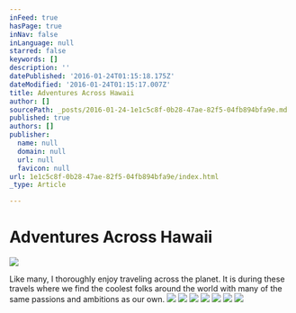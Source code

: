 ```yaml
---
inFeed: true
hasPage: true
inNav: false
inLanguage: null
starred: false
keywords: []
description: ''
datePublished: '2016-01-24T01:15:18.175Z'
dateModified: '2016-01-24T01:15:17.007Z'
title: Adventures Across Hawaii
author: []
sourcePath: _posts/2016-01-24-1e1c5c8f-0b28-47ae-82f5-04fb894bfa9e.md
published: true
authors: []
publisher:
  name: null
  domain: null
  url: null
  favicon: null
url: 1e1c5c8f-0b28-47ae-82f5-04fb894bfa9e/index.html
_type: Article

---
```

# Adventures Across Hawaii
![](https://s3-us-west-2.amazonaws.com/the-grid-img/p/52a101844f079e6a63d6a6286cc7080ee4227d2a.jpg)

Like many, I thoroughly enjoy traveling across the planet. It is during these travels where we find the coolest folks around the world with many of the same passions and ambitions as our own.
![](https://s3-us-west-2.amazonaws.com/the-grid-img/p/d30566d59b92be8051dd2a4a5e25abfa4ffdc46e.jpg)
![](https://s3-us-west-2.amazonaws.com/the-grid-img/p/f0a41bd33bf34df8c6c6c26f9e428577633f17da.jpg)
![](https://s3-us-west-2.amazonaws.com/the-grid-img/p/71dbd0237471c75098ea54b7fcbe96b7fb319314.jpg)
![](https://s3-us-west-2.amazonaws.com/the-grid-img/p/5d96fcf31823cec6077cd7ba2dad2f393734dfaa.jpg)
![](https://the-grid-user-content.s3-us-west-2.amazonaws.com/28918fda-2c17-4380-857d-2d37b31b7889.jpg)
![](https://the-grid-user-content.s3-us-west-2.amazonaws.com/18d639a2-8e18-47dd-b9bf-3c6aa78cd20f.jpg)
![](https://the-grid-user-content.s3-us-west-2.amazonaws.com/f9acb6e3-d4d3-4f84-a353-9df8ff2060a2.jpg)